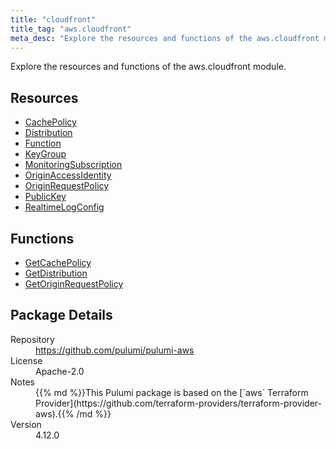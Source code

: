 ```yaml
---
title: "cloudfront"
title_tag: "aws.cloudfront"
meta_desc: "Explore the resources and functions of the aws.cloudfront module."
---
```


<!-- WARNING: this file was generated by Pulumi Docs Generator. -->
<!-- Do not edit by hand unless you're certain you know what you are doing! -->

Explore the resources and functions of the aws.cloudfront module.

<h2 id="resources">Resources</h2>
<ul class="api">
    <li><a href="cachepolicy" title="CachePolicy"><span class="symbol resource"></span>CachePolicy</a></li>
    <li><a href="distribution" title="Distribution"><span class="symbol resource"></span>Distribution</a></li>
    <li><a href="function" title="Function"><span class="symbol resource"></span>Function</a></li>
    <li><a href="keygroup" title="KeyGroup"><span class="symbol resource"></span>KeyGroup</a></li>
    <li><a href="monitoringsubscription" title="MonitoringSubscription"><span class="symbol resource"></span>MonitoringSubscription</a></li>
    <li><a href="originaccessidentity" title="OriginAccessIdentity"><span class="symbol resource"></span>OriginAccessIdentity</a></li>
    <li><a href="originrequestpolicy" title="OriginRequestPolicy"><span class="symbol resource"></span>OriginRequestPolicy</a></li>
    <li><a href="publickey" title="PublicKey"><span class="symbol resource"></span>PublicKey</a></li>
    <li><a href="realtimelogconfig" title="RealtimeLogConfig"><span class="symbol resource"></span>RealtimeLogConfig</a></li>
</ul>

<h2 id="functions">Functions</h2>
<ul class="api">
    <li><a href="getcachepolicy" title="GetCachePolicy"><span class="symbol function"></span>GetCachePolicy</a></li>
    <li><a href="getdistribution" title="GetDistribution"><span class="symbol function"></span>GetDistribution</a></li>
    <li><a href="getoriginrequestpolicy" title="GetOriginRequestPolicy"><span class="symbol function"></span>GetOriginRequestPolicy</a></li>
</ul>

<h2 id="package-details">Package Details</h2>
<dl class="package-details">
	<dt>Repository</dt>
	<dd><a href="https://github.com/pulumi/pulumi-aws">https://github.com/pulumi/pulumi-aws</a></dd>
	<dt>License</dt>
	<dd>Apache-2.0</dd>
	<dt>Notes</dt>
	<dd>{{% md %}}This Pulumi package is based on the [`aws` Terraform Provider](https://github.com/terraform-providers/terraform-provider-aws).{{% /md %}}</dd>
	<dt>Version</dt>
	<dd>4.12.0</dd>
</dl>

